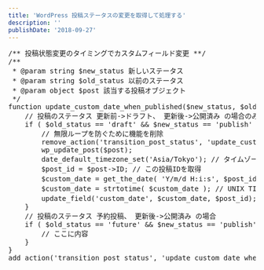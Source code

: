 ```yaml
---
title: 'WordPress 投稿ステータスの変更を取得して処理する'
description: ''
publishDate: '2018-09-27'
---
```


<pre class="brush: php; title: ; notranslate" title="">/** 投稿状態変更のタイミングでカスタムフィールド変更 **/
/**
 * @param string $new_status 新しいステータス
 * @param string $old_status 以前のステータス
 * @param object $post 該当する投稿オブジェクト
 */
function update_custom_date_when_published($new_status, $old_status, $post){
	// 投稿のステータス 更新前-&gt;ドラフト、 更新後-&gt;公開済み の場合のみ
	if ( $old_status == 'draft' &amp;&amp; $new_status == 'publish' ) {
		// 無限ループを防ぐために機能を削除
		remove_action('transition_post_status', 'update_custom_date_when_published');
		wp_update_post($post);
		date_default_timezone_set('Asia/Tokyo'); // タイムゾーンを設定
		$post_id = $post-&gt;ID; // この投稿IDを取得
		$custom_date = get_the_date( 'Y/m/d H:i:s', $post_id ); // get_the_date()でこの投稿の日時を取得
		$custom_date = strtotime( $custom_date ); // UNIX TIMESTAMP として取得
		update_field('custom_date', $custom_date, $post_id);　// カスタムフィールドに日付を追加
	}
	// 投稿のステータス 予約投稿、 更新後-&gt;公開済み の場合
	if ( $old_status == 'future' &amp;&amp; $new_status == 'publish' ) {
		// ここに内容
	}
}
add_action('transition_post_status', 'update_custom_date_when_published', 10, 3);</pre>

